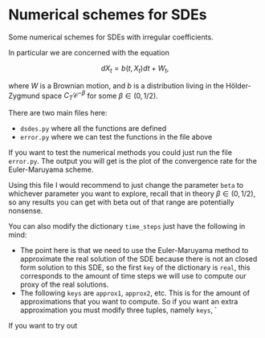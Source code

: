 # Numerical schemes for SDEs

Some numerical schemes for SDEs with irregular coefficients.

In particular we are concerned with the equation

$$
dX_t = b(t, X_t) dt + W_t,
$$

where $W$ is a Brownian motion, and $b$ is a distribution living in the Hölder-Zygmund space $C_T \mathcal C^{-\beta}$ for some $\beta \in (0, 1/2)$.

There are two main files here:
- `dsdes.py` where all the functions are defined
- `error.py` where we can test the functions in the file above

If you want to test the numerical methods you could just run the file `error.py`.
The output you will get is the plot of the convergence rate for the Euler-Maruyama scheme.

Using this file I would recommend to just change the parameter `beta` to whichever parameter you want to explore, recall that in theory $\beta \in (0, 1/2)$, so any results you can get with beta out of that range are potentially nonsense.

You can also modify the dictionary `time_steps` just have the following in mind:
- The point here is that we need to use the Euler-Maruyama method to approximate the real solution of the SDE because there is not an closed form solution to this SDE, so the first `key` of the dictionary is `real`, this corresponds to the amount of time steps we will use to compute our proxy of the real solutions.
- The following `keys` are `approx1`, `approx2`, etc. This is for the amount of approximations that you want to compute. So if you want an extra approximation you must modify three tuples, namely `keys`, `

If you want to try out

